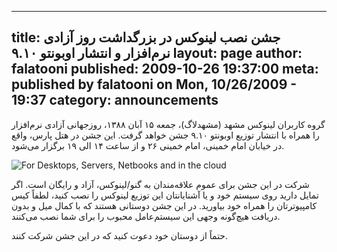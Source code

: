 ----------
title: جشن نصب لینوکس در بزرگداشت روز آزادی نرم‌افزار و  انتشار اوبونتو ۹.۱۰
layout: page
author: falatooni
published: 2009-10-26 19:37:00
meta: published by falatooni on Mon, 10/26/2009 - 19:37
category: announcements
----------
گروه کاربران لینوکس مشهد (مشهدلاگ)، جمعه ۱۵ آبان ۱۳۸۸، روزجهانی آزادی
نرم‌افزار را همراه با انتشار توزیع اوبونتو ۹.۱۰ جشن خواهد گرفت. این جشن در هتل
پارس، واقع در خیابان امام خمینی، امام خمینی ۲۶ و از ساعت ۱۴ الی ۱۹ برگزار
می‌شود.

![ For Desktops, Servers, Netbooks and in the
cloud](http://www.ubuntu.com/files/countdown/910/countdown9.101/00.png)

شرکت در این جشن برای عموم علاقه‌مندان به گنو/لینوکس، آزاد و رایگان است. اگر
تمایل دارید روی سیستم خود و یا آشنایانتان این توزیع لینوکس را نصب کنید، لطفاً
کیس کامپیوترتان را همراه خود بیاورید. در این جشن دوستانی هستند که با کمال میل
و بدون دریافت هیچ‌گونه وجهی این سیستم‌عامل محبوب را برای شما نصب می‌کنند.

حتماً از دوستان خود دعوت کنید که در این جشن شرکت کنند.



